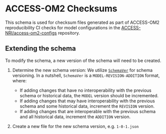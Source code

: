 # ACCESS-OM2 Checksums

This schema is used for checksum files generated as part of ACCESS-OM2
reproducibility CI checks for model configurations in the
[ACCESS-NRI/access-om2-configs](https://github.com/ACCESS-NRI/access-om2-configs)
repository.

## Extending the schema

To modify the schema, a new version of the schema will need to be created.

1. Determine the new schema version: We utilize [`SchemaVer`](https://docs.snowplow.io/docs/pipeline-components-and-applications/iglu/common-architecture/schemaver/) for schema versioning. In a nutshell, `SchemaVer` is a `MODEL-REVISION-ADDITION` format, where:
    * If adding changes that have no interoperability with the previous schema or historical data, the `MODEL` version should be incremented.
    * If adding changes that may have interoperability with the previous schema and some historical data, increment the `REVISION` version.
    * If adding changes that are interoperable with the previous schema and all historical data, increment the `ADDITION` version.

2. Create a new file for the new schema version, e.g. `1-0-1.json`
